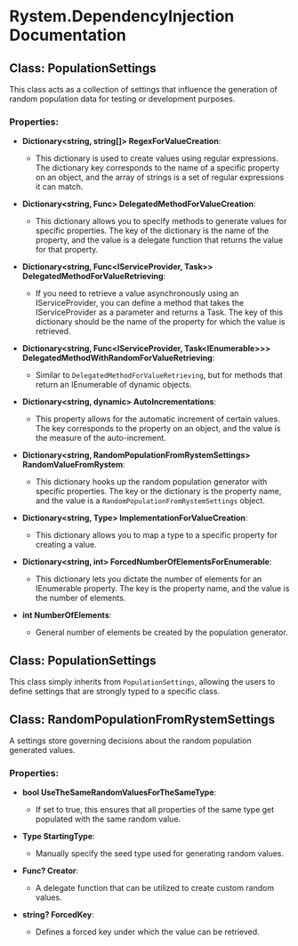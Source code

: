 # Rystem.DependencyInjection Documentation

## Class: PopulationSettings

This class acts as a collection of settings that influence the generation of random population data for testing or development purposes.

### Properties:

- **Dictionary<string, string[]> RegexForValueCreation**: 
  - This dictionary is used to create values using regular expressions. The dictionary key corresponds to the name of a specific property on an object, and the array of strings is a set of regular expressions it can match.
  
- **Dictionary<string, Func<dynamic>> DelegatedMethodForValueCreation**:
  - This dictionary allows you to specify methods to generate values for specific properties. The key of the dictionary is the name of the property, and the value is a delegate function that returns the value for that property.

- **Dictionary<string, Func<IServiceProvider, Task<dynamic>>> DelegatedMethodForValueRetrieving**:
  - If you need to retrieve a value asynchronously using an IServiceProvider, you can define a method that takes the IServiceProvider as a parameter and returns a Task<dynamic>. The key of this dictionary should be the name of the property for which the value is retrieved.

- **Dictionary<string, Func<IServiceProvider, Task<IEnumerable<dynamic>>>> DelegatedMethodWithRandomForValueRetrieving**:
  - Similar to `DelegatedMethodForValueRetrieving`, but for methods that return an IEnumerable of dynamic objects.

- **Dictionary<string, dynamic> AutoIncrementations**:
  - This property allows for the automatic increment of certain values. The key corresponds to the property on an object, and the value is the measure of the auto-increment.

- **Dictionary<string, RandomPopulationFromRystemSettings> RandomValueFromRystem**:
  - This dictionary hooks up the random population generator with specific properties. The key or the dictionary is the property name, and the value is a `RandomPopulationFromRystemSettings` object.

- **Dictionary<string, Type> ImplementationForValueCreation**:
  - This dictionary allows you to map a type to a specific property for creating a value.

- **Dictionary<string, int> ForcedNumberOfElementsForEnumerable**:
  - This dictionary lets you dictate the number of elements for an IEnumerable property. The key is the property name, and the value is the number of elements.

- **int NumberOfElements**: 
  - General number of elements be created by the population generator.

## Class: PopulationSettings<T>

This class simply inherits from `PopulationSettings`, allowing the users to define settings that are strongly typed to a specific class.

## Class: RandomPopulationFromRystemSettings

A settings store governing decisions about the random population generated values.

### Properties:
- **bool UseTheSameRandomValuesForTheSameType**:
  - If set to true, this ensures that all properties of the same type get populated with the same random value.

- **Type StartingType**:
  - Manually specify the seed type used for generating random values. 

- **Func<dynamic>? Creator**:
  - A delegate function that can be utilized to create custom random values.

- **string? ForcedKey**:
  - Defines a forced key under which the value can be retrieved.
